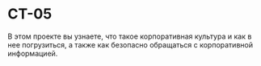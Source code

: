 # CT-05
В этом проекте вы узнаете, что такое корпоративная культура и как в нее погрузиться, а также как безопасно обращаться с корпоративной информацией.
